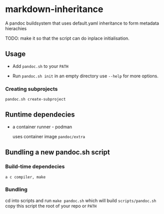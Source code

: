 # markdown-inheritance

A pandoc buildsystem that uses default.yaml inheritance to form metadata hierachies

TODO: make it so that the script can do inplace initialisation.

## Usage

- Add `pandoc.sh` to your `PATH`

- Run `pandoc.sh init` in an empty directory use `--help` for more options.

### Creating subprojects

`pandoc.sh create-subproject`

## Runtime dependecies

- a container runner - podman

  uses container image `pandoc/extra`


## Bundling a new pandoc.sh script

### Build-time dependecies

`a c compiler, make`

### Bundling

cd into scripts and run `make pandoc.sh` which will build `scripts/pandoc.sh` copy this script the root of your repo or `PATH`
